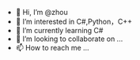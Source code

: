 - 👋 Hi, I’m @zhou
- 👀 I’m interested in C#,Python，C++
- 🌱 I’m currently learning C#
- 💞️ I’m looking to collaborate on ...
- 📫 How to reach me ...

<!---
zhou/zhou is a ✨ special ✨ repository because its `README.md` (this file) appears on your GitHub profile.
You can click the Preview link to take a look at your changes.
--->
